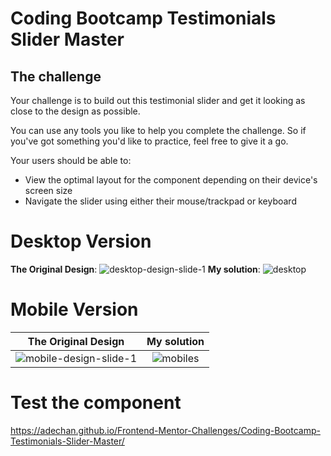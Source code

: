 # Coding Bootcamp Testimonials Slider Master

## The challenge

Your challenge is to build out this testimonial slider and get it looking as close to the design as possible.

You can use any tools you like to help you complete the challenge. So if you've got something you'd like to practice, feel free to give it a go.

Your users should be able to: 

- View the optimal layout for the component depending on their device's screen size
- Navigate the slider using either their mouse/trackpad or keyboard

# Desktop Version
**The Original Design**: 
![desktop-design-slide-1](https://user-images.githubusercontent.com/29714385/89767076-e0220e80-db01-11ea-8218-53f8d9f87e29.jpg)
**My solution**: 
![desktop](https://user-images.githubusercontent.com/29714385/89767105-edd79400-db01-11ea-8502-da34e953d9e5.PNG)

# Mobile Version
**The Original Design** |**My solution**
:-------------------------:|:-------------------------:
![mobile-design-slide-1](https://user-images.githubusercontent.com/29714385/89767130-f8922900-db01-11ea-85ae-13abd362a986.jpg)  |  ![mobiles](https://user-images.githubusercontent.com/29714385/89767235-2ecfa880-db02-11ea-89ef-5d858bcf9431.PNG)


# Test the component
https://adechan.github.io/Frontend-Mentor-Challenges/Coding-Bootcamp-Testimonials-Slider-Master/
